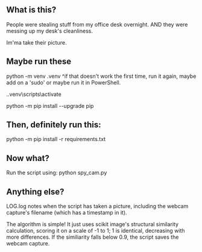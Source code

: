 ## What is this?

People were stealing stuff from my office desk overnight. AND they were messing up my desk's cleanliness.

Im'ma take their picture.

## Maybe run these

python -m venv .venv 
^if that doesn't work the first time, run it again, maybe add on a 'sudo' or maybe run it in PowerShell.

.\.venv\scripts\activate

python -m pip install --upgrade pip

## Then, definitely run this:

python -m pip install -r requirements.txt

## Now what?

Run the script using: python spy_cam.py

## Anything else?

LOG.log notes when the script has taken a picture, including the webcam capture's filename (which has a timestamp in it).

The algorithm is simple! It just uses scikit image's structural similarity calculation, scoring it on a 
scale of -1 to 1; 1 is identical, decreasing with more differences. If the similiarity falls below 0.9, the script saves the webcam capture.
